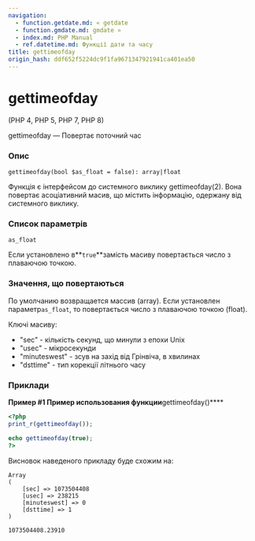 ```yaml
---
navigation:
  - function.getdate.md: « getdate
  - function.gmdate.md: gmdate »
  - index.md: PHP Manual
  - ref.datetime.md: Функції дати та часу
title: gettimeofday
origin_hash: ddf652f5224dc9f1fa9671347921941ca401ea50
---
```

# gettimeofday

(PHP 4, PHP 5, PHP 7, PHP 8)

gettimeofday — Повертає поточний час

### Опис

```methodsynopsis
gettimeofday(bool $as_float = false): array|float
```

Функція є інтерфейсом до системного виклику gettimeofday(2). Вона повертає асоціативний масив, що містить інформацію, одержану від системного виклику.

### Список параметрів

`as_float`

Если установлено в\*\*`true`\*\*замість масиву повертається число з плаваючою точкою.

### Значення, що повертаються

По умолчанию возвращается массив (array). Если установлен параметр`as_float`, то повертається число з плаваючою точкою (float).

Ключі масиву:

-   "sec" - кількість секунд, що минули з епохи Unix
-   "usec" - мікросекунди
-   "minuteswest" - зсув на захід від Грінвіча, в хвилинах
-   "dsttime" - тип корекції літнього часу

### Приклади

**Пример #1 Пример использования функции**gettimeofday()\*\*\*\*

```php
<?php
print_r(gettimeofday());

echo gettimeofday(true);
?>
```

Висновок наведеного прикладу буде схожим на:

```
Array
(
    [sec] => 1073504408
    [usec] => 238215
    [minuteswest] => 0
    [dsttime] => 1
)

1073504408.23910
```
